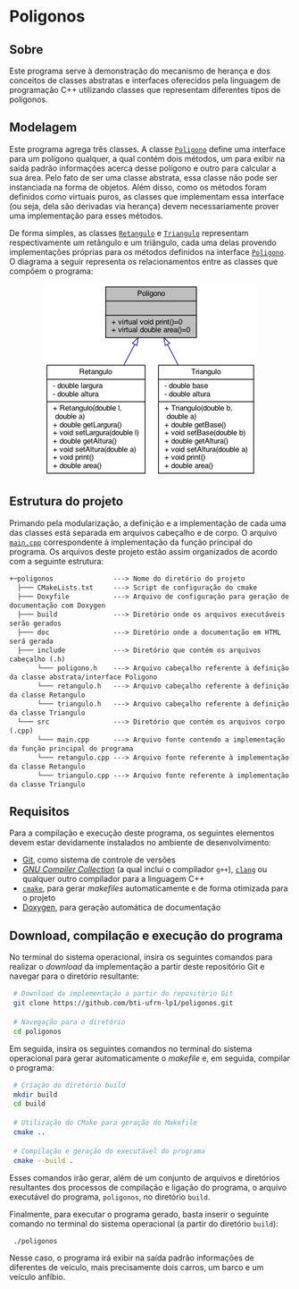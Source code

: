 # Poligonos

## Sobre

Este programa serve à demonstração do mecanismo de herança e dos conceitos de classes abstratas e interfaces oferecidos pela linguagem de programação C++ utilizando classes que representam diferentes tipos de polígonos.

## Modelagem

Este programa agrega três classes. A classe [`Poligono`](include/poligono.h) define uma interface para um polígono qualquer, a qual contém dois métodos, um para exibir na saída padrão informações acerca desse polígono e outro para calcular a sua área. Pelo fato de ser uma classe abstrata, essa classe não pode ser instanciada na forma de objetos. Além disso, como os métodos foram definidos como virtuais puros, as classes que implementam essa interface (ou seja, dela são derivadas via herança) devem necessariamente prover uma implementação para esses métodos.

De forma simples, as classes [`Retangulo`](include/retangulo.h) e [`Triangulo`](include/triangulo.h) representam respectivamente um retângulo e um triângulo, cada uma delas provendo implementações próprias para os métodos definidos na interface [`Poligono`](include/poligono.h). O diagrama a seguir representa os relacionamentos entre as classes que compõem o programa:

<div align="center">
<img src="doc/class_poligono__inherit__graph.png" />
</div>

## Estrutura do projeto

Primando pela modularização, a definição e a implementação de cada uma das classes está separada em arquivos cabeçalho e de corpo. O arquivo [`main.cpp`](src/main.cpp) correspondente à implementação da função principal do programa. Os arquivos deste projeto estão assim organizados de acordo com a seguinte estrutura:

```text
+─poligonos               ---> Nome do diretório do projeto
  ├─── CMakeLists.txt     ---> Script de configuração do cmake
  ├─── Doxyfile           ---> Arquivo de configuração para geração de documentação com Doxygen
  ├─── build              ---> Diretório onde os arquivos executáveis serão gerados
  ├─── doc                ---> Diretório onde a documentação em HTML será gerada
  ├─── include            ---> Diretório que contém os arquivos cabeçalho (.h)
       └─── poligono.h    ---> Arquivo cabeçalho referente à definição da classe abstrata/interface Poligono
       └─── retangulo.h   ---> Arquivo cabeçalho referente à definição da classe Retangulo
       └─── triangulo.h   ---> Arquivo cabeçalho referente à definição da classe Triangulo
  └─── src                ---> Diretório que contém os arquivos corpo (.cpp)
       └─── main.cpp      ---> Arquivo fonte contendo a implementação da função principal do programa
       └─── retangulo.cpp ---> Arquivo fonte referente à implementação da classe Retangulo
       └─── triangulo.cpp ---> Arquivo fonte referente à implementação da classe Triangulo
```

## Requisitos

Para a compilação e execução deste programa, os seguintes elementos devem estar devidamente instalados no ambiente de desenvolvimento:

- [Git](https://git-scm.com), como sistema de controle de versões
- [*GNU Compiler Collection*](https://gcc.gnu.org) (a qual inclui o compilador `g++`), [`clang`](https://clang.llvm.org/) ou qualquer outro compilador para a linguagem C++
- [`cmake`](https://cmake.org/), para gerar *makefiles* automaticamente e de forma otimizada para o projeto
- [Doxygen](https://www.doxygen.nl), para geração automática de documentação

## Download, compilação e execução do programa

No terminal do sistema operacional, insira os seguintes comandos para realizar o *download* da implementação a partir deste repositório Git e navegar para o diretório resultante:

```bash
 # Download da implementação a partir do repositório Git
 git clone https://github.com/bti-ufrn-lp1/poligonos.git
 
 # Navegação para o diretório
 cd poligonos
```

Em seguida, insira os seguintes comandos no terminal do sistema operacional para gerar automaticamente o *makefile* e, em seguida, compilar o programa:

```bash
 # Criação do diretório build
 mkdir build
 cd build

 # Utilização do CMake para geração do Makefile
 cmake ..
 
 # Compilação e geração do executável do programa
 cmake --build .
```

Esses comandos irão gerar, além de um conjunto de arquivos e diretórios resultantes dos processos de compilação e ligação do programa, o arquivo executável do programa, ``poligonos``, no diretório ``build``.

Finalmente, para executar o programa gerado, basta inserir o seguinte comando no terminal do sistema operacional (a partir do diretório `build`):

```bash
 ./poligonos
```

Nesse caso, o programa irá exibir na saída padrão informações de diferentes de veículo, mais precisamente dois carros, um barco e um veículo anfíbio.
